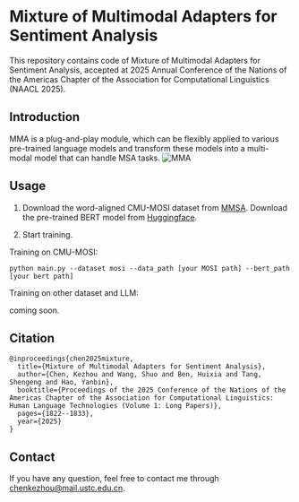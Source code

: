 # Mixture of Multimodal Adapters for Sentiment Analysis

This repository contains code of Mixture of Multimodal Adapters for Sentiment Analysis, accepted at 2025 Annual Conference of the Nations of the Americas Chapter of the Association for Computational Linguistics (NAACL 2025).

## Introduction

MMA is a plug-and-play module, which can be flexibly applied to various pre-trained language models and transform these models into a multi-modal model that can handle MSA tasks.
![MMA](MMA_v1.1.png)

## Usage

1. Download the word-aligned CMU-MOSI dataset from [MMSA](https://github.com/thuiar/MMSA). Download the pre-trained BERT model from [Huggingface](https://huggingface.co/google-bert/bert-base-uncased/tree/main).



2. Start training.

Training on CMU-MOSI:

```
python main.py --dataset mosi --data_path [your MOSI path] --bert_path [your bert path]
```
Training on other dataset and LLM:

coming soon.
## Citation
```
@inproceedings{chen2025mixture,
  title={Mixture of Multimodal Adapters for Sentiment Analysis},
  author={Chen, Kezhou and Wang, Shuo and Ben, Huixia and Tang, Shengeng and Hao, Yanbin},
  booktitle={Proceedings of the 2025 Conference of the Nations of the Americas Chapter of the Association for Computational Linguistics: Human Language Technologies (Volume 1: Long Papers)},
  pages={1822--1833},
  year={2025}
}
```

## Contact 
If you have any question, feel free to contact me through chenkezhou@mail.ustc.edu.cn.
